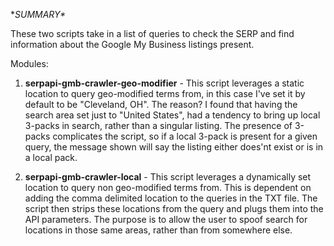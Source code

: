 **SUMMARY\**

These two scripts take in a list of queries to check the SERP and find information about the Google My Business listings
present.

Modules:
1. **serpapi-gmb-crawler-geo-modifier** - This script leverages a static location to query geo-modified terms
from, in this case I've set it by default to be "Cleveland, OH". The reason? I found that having the search area
set just to "United States", had a tendency to bring up local 3-packs in search, rather than a singular listing. 
The presence of 3-packs complicates the script, so if a local 3-pack is present for a given query, the message shown 
will say the listing either does'nt exist or is in a local pack.

2. **serpapi-gmb-crawler-local** - This script leverages a dynamically set location to query non geo-modified
 terms from. This is dependent on adding the comma delimited location to the queries in the TXT file. The script then
 strips these locations from the query and plugs them into the API parameters. The purpose is to allow the user to spoof
 search for locations in those same areas, rather than from somewhere else.